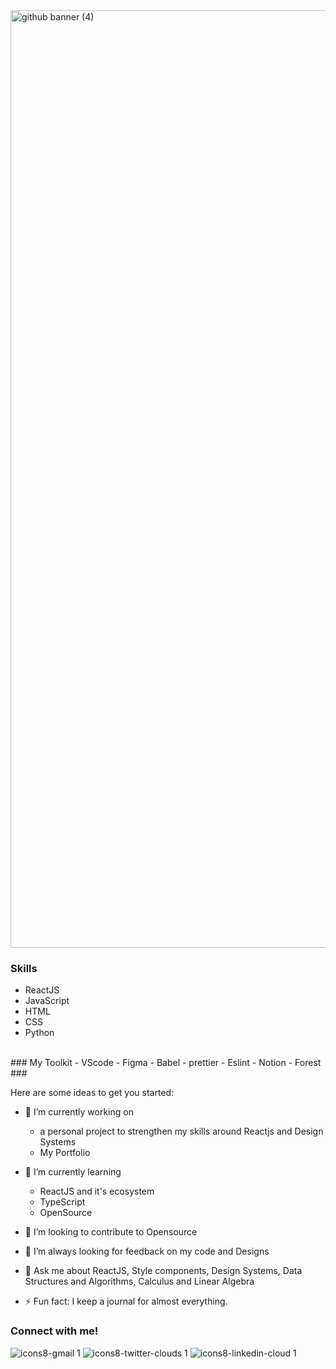 
<img width="1500" alt="github banner (4)" src="https://user-images.githubusercontent.com/47380034/148188002-c51b87f3-a417-4f1a-9c2d-cae3a18b145b.png">


### Skills
- ReactJS
- JavaScript
- HTML
- CSS
- Python

</br>
### My Toolkit
- VScode
- Figma
- Babel
- prettier
- Eslint
- Notion
- Forest




</br>
### 

Here are some ideas to get you started:

- 🔭 I’m currently working on 
  - a personal project to strengthen my skills around Reactjs and Design Systems
  - My Portfolio

- 🌱 I’m currently learning 
  - ReactJS and it's ecosystem
  - TypeScript
  - OpenSource

- 👯 I’m looking to contribute to Opensource

- 🤔 I’m always looking for feedback on my code and Designs

- 💬 Ask me about ReactJS, Style components, Design Systems, Data Structures and Algorithms, Calculus and Linear Algebra

- ⚡ Fun fact: I keep a journal for almost everything. 


### Connect with me!
![icons8-gmail 1](https://user-images.githubusercontent.com/47380034/148194889-b542adae-e8e9-4ae3-8afa-042672591897.png)
![icons8-twitter-clouds 1](https://user-images.githubusercontent.com/47380034/148194897-05eb59ae-ecdf-4519-8bee-37088aae8281.png)
![icons8-linkedin-cloud 1](https://user-images.githubusercontent.com/47380034/148194895-80a9053f-9a9c-40c3-b7ee-70d4852e638a.png)
